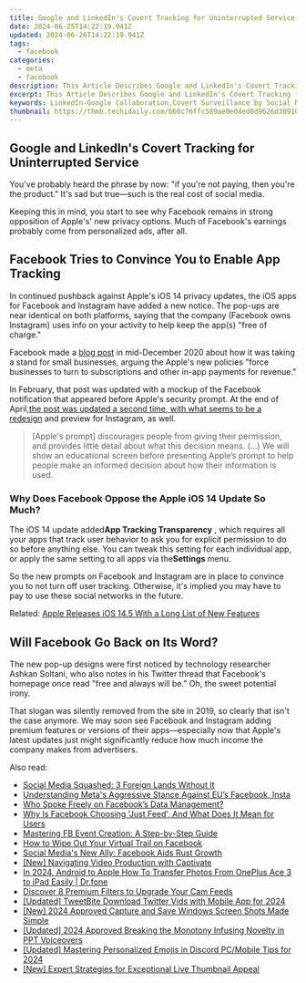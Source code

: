 ```yaml
---
title: Google and LinkedIn's Covert Tracking for Uninterrupted Service
date: 2024-06-25T14:22:19.941Z
updated: 2024-06-26T14:22:19.941Z
tags:
  - facebook
categories:
  - meta
  - facebook
description: This Article Describes Google and LinkedIn's Covert Tracking for Uninterrupted Service
excerpt: This Article Describes Google and LinkedIn's Covert Tracking for Uninterrupted Service
keywords: LinkedIn-Google Collaboration,Covert Surveillance by Social Networks,Tracking Algorithms for Service Continuity,Uninterrupted Service via Data Collection,Social Network Tracking Techniques,Data Privacy Concerns in Social Media Services,LinkedIn's Tracking Strategies for Platform Stability
thumbnail: https://thmb.techidaily.com/b60c76ffc589ae0e04ed8d9626d309109b105480cf9bd2a5898ac2cac1fa41f0.jpg
---
```


## Google and LinkedIn's Covert Tracking for Uninterrupted Service

 You've probably heard the phrase by now: "if you're not paying, then you're the product." It's sad but true—such is the real cost of social media.

 Keeping this in mind, you start to see why Facebook remains in strong opposition of Apple's' new privacy options. Much of Facebook's earnings probably come from personalized ads, after all.

## Facebook Tries to Convince You to Enable App Tracking

 In continued pushback against Apple's iOS 14 privacy updates, the iOS apps for Facebook and Instagram have added a new notice. The pop-ups are near identical on both platforms, saying that the company (Facebook owns Instagram) uses info on your activity to help keep the app(s) "free of charge."

 Facebook made a [blog post](https://about.fb.com/news/2020/12/speaking-up-for-small-businesses/) in mid-December 2020 about how it was taking a stand for small businesses, arguing the Apple's new policies "force businesses to turn to subscriptions and other in-app payments for revenue."

 In February, that post was updated with a mockup of the Facebook notification that appeared before Apple's security prompt. At the end of April,[the post was updated a second time, with what seems to be a redesign](https://www.makeuseof.com/facebook-wants-ios-users-allow-activity-tracking-permissions/) and preview for Instagram, as well.

> \[Apple's prompt\] discourages people from giving their permission, and provides little detail about what this decision means. (...) We will show an educational screen before presenting Apple’s prompt to help people make an informed decision about how their information is used.

### Why Does Facebook Oppose the Apple iOS 14 Update So Much?

 The iOS 14 update added**App Tracking Transparency** , which requires all your apps that track user behavior to ask you for explicit permission to do so before anything else. You can tweak this setting for each individual app, or apply the same setting to all apps via the**Settings** menu.

 So the new prompts on Facebook and Instagram are in place to convince you to not turn off user tracking. Otherwise, it's implied you may have to pay to use these social networks in the future.

 Related: [Apple Releases iOS 14.5 With a Long List of New Features](https://www.makeuseof.com/apple-releases-ios-14-5-update-iphone-ipad-ipod-touch/)

## Will Facebook Go Back on Its Word?

 The new pop-up designs were first noticed by technology researcher Ashkan Soltani, who also notes in his Twitter thread that Facebook's homepage once read "free and always will be." Oh, the sweet potential irony.

 That slogan was silently removed from the site in 2019, so clearly that isn't the case anymore. We may soon see Facebook and Instagram adding premium features or versions of their apps—especially now that Apple's latest updates just might significantly reduce how much income the company makes from advertisers.


<ins class="adsbygoogle"
     style="display:block"
     data-ad-format="autorelaxed"
     data-ad-client="ca-pub-7571918770474297"
     data-ad-slot="1223367746"></ins>



<ins class="adsbygoogle"
     style="display:block"
     data-ad-client="ca-pub-7571918770474297"
     data-ad-slot="8358498916"
     data-ad-format="auto"
     data-full-width-responsive="true"></ins>

<span class="atpl-alsoreadstyle">Also read:</span>
<div><ul>
<li><a href="https://facebook.techidaily.com/social-media-squashed-3-foreign-lands-without-it/"><u>Social Media Squashed: 3 Foreign Lands Without It</u></a></li>
<li><a href="https://facebook.techidaily.com/understanding-metas-aggressive-stance-against-eus-facebook-insta/"><u>Understanding Meta's Aggressive Stance Against EU’s Facebook, Insta</u></a></li>
<li><a href="https://facebook.techidaily.com/who-spoke-freely-on-facebooks-data-management/"><u>Who Spoke Freely on Facebook’s Data Management?</u></a></li>
<li><a href="https://facebook.techidaily.com/why-is-facebook-choosing-just-feed-and-what-does-it-mean-for-users/"><u>Why Is Facebook Choosing 'Just Feed', And What Does It Mean for Users</u></a></li>
<li><a href="https://facebook.techidaily.com/mastering-fb-event-creation-a-step-by-step-guide/"><u>Mastering FB Event Creation: A Step-by-Step Guide</u></a></li>
<li><a href="https://facebook.techidaily.com/how-to-wipe-out-your-virtual-trail-on-facebook/"><u>How to Wipe Out Your Virtual Trail on Facebook</u></a></li>
<li><a href="https://facebook.techidaily.com/social-medias-new-ally-facebook-aids-rust-growth/"><u>Social Media's New Ally: Facebook Aids Rust Growth</u></a></li>
<li><a href="https://desktop-recording.techidaily.com/new-navigating-video-production-with-captivate/"><u>[New] Navigating Video Production with Captivate</u></a></li>
<li><a href="https://android-transfer.techidaily.com/in-2024-android-to-apple-how-to-transfer-photos-from-oneplus-ace-3-to-ipad-easily-drfone-by-drfone-transfer-from-android-transfer-from-android/"><u>In 2024, Android to Apple How To Transfer Photos From OnePlus Ace 3 to iPad Easily | Dr.fone</u></a></li>
<li><a href="https://extra-resources.techidaily.com/discover-8-premium-filters-to-upgrade-your-cam-feeds/"><u>Discover 8 Premium Filters to Upgrade Your Cam Feeds</u></a></li>
<li><a href="https://twitter-videos.techidaily.com/updated-tweetbite-download-twitter-vids-with-mobile-app-for-2024/"><u>[Updated] TweetBite  Download Twitter Vids with Mobile App for 2024</u></a></li>
<li><a href="https://on-screen-recording.techidaily.com/new-2024-approved-capture-and-save-windows-screen-shots-made-simple/"><u>[New] 2024 Approved  Capture and Save  Windows Screen Shots Made Simple</u></a></li>
<li><a href="https://screen-activity-recording.techidaily.com/updated-2024-approved-breaking-the-monotony-infusing-novelty-in-ppt-voiceovers/"><u>[Updated] 2024 Approved  Breaking the Monotony  Infusing Novelty in PPT Voiceovers</u></a></li>
<li><a href="https://discord-videos.techidaily.com/updated-mastering-personalized-emojis-in-discord-pcmobile-tips-for-2024/"><u>[Updated] Mastering Personalized Emojis in Discord  PC/Mobile Tips for 2024</u></a></li>
<li><a href="https://youtube-help.techidaily.com/new-expert-strategies-for-exceptional-live-thumbnail-appeal/"><u>[New] Expert Strategies for Exceptional Live Thumbnail Appeal</u></a></li>
</ul></div>
